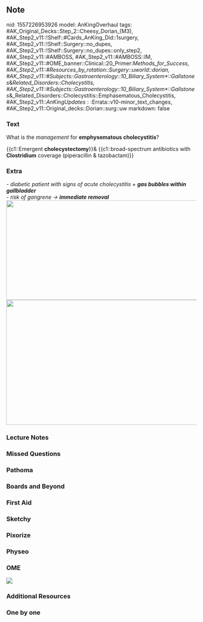 ## Note
nid: 1557226953926
model: AnKingOverhaul
tags: #AK_Original_Decks::Step_2::Cheesy_Dorian_(M3), #AK_Step2_v11::!Shelf::#Cards_AnKing_Did::1surgery, #AK_Step2_v11::!Shelf::Surgery::no_dupes, #AK_Step2_v11::!Shelf::Surgery::no_dupes::only_step2, #AK_Step2_v11::#AMBOSS, #AK_Step2_v11::#AMBOSS::IM, #AK_Step2_v11::#OME_banner::Clinical::20_Primer:_Methods_for_Success, #AK_Step2_v11::#Resources_by_rotation::Surgery::uworld::dorian, #AK_Step2_v11::#Subjects::Gastroenterology::10_Biliary_System*::Gallstones_&_Related_Disorders::Cholecystitis, #AK_Step2_v11::#Subjects::Gastroenterology::10_Biliary_System*::Gallstones_&_Related_Disorders::Cholecystitis::Emphasematous_Cholecystitis, #AK_Step2_v11::$AnKingUpdates::$Errata::v10-minor_text_changes, #AK_Step2_v11::Original_decks::Dorian::surg::uw
markdown: false

### Text
What is the <i>management</i> for <b>emphysematous
cholecystitis</b>?
<div>
  {{c1::Emergent <b>cholecystectomy</b>}}& {{c1::broad-spectrum
  antibiotics with <b>Clostridium</b> coverage (piperacillin &
  tazobactam)}}
</div>

### Extra
<div>
  <div>
    <i>- diabetic patient with signs of acute cholecystitis +
    <b>gas bubbles within gallbladder</b></i>
    <div>
      <i>- risk of gangrene → <b>immediate removal</b></i>
    </div>
    <div><img class="" src=
    "paste-e13d6720da6f2730fc51cd6e61883f2b54d2b851.jpg" style=
    "height: 263px; width: 511px;"></div>
    <div>
      <i><img src="ec2_1606536512074.png" class="" style=
      "height: 330px; width: 511px;"></i>
    </div>
  </div>
</div>

### Lecture Notes


### Missed Questions


### Pathoma


### Boards and Beyond


### First Aid


### Sketchy


### Pixorize


### Physeo


### OME
<div class="ome-widget">
  <a href="https://onlinemeded.org/spa/surgery?ref=anki"><img src=
  "_OME_AnkiFlashcards_Topic_1.png"></a>
</div>

### Additional Resources


### One by one

